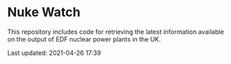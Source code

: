 # Nuke Watch

This repository includes code for retrieving the latest information available on the output of EDF nuclear power plants in the UK.

Last updated: 2021-04-26 17:39